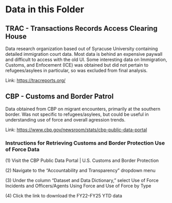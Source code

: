# Data in this Folder

## TRAC - Transactions Records Access Clearing House

Data research organization based out of Syracuse University containing detailed immigration court data. Most data is behind an expensive paywall and difficult to access with the old UI. Some interesting data on Immigration, Customs, and Enfocement (ICE) was obtained but did not pertain to refugees/asylees in particular, so was excluded from final analysis.

Link: https://tracreports.org/

## CBP - Customs and Border Patrol

Data obtained from CBP on migrant encounters, primarily at the southern border. Was not specific to refugees/asylees, but could be useful in understanding use of force and overall agression trends.

Link: https://www.cbp.gov/newsroom/stats/cbp-public-data-portal

### Instructions for Retrieving Customs and Border Protection Use of Force Data 

(1) Visit the CBP Public Data Portal | U.S. Customs and Border Protection

(2) Navigate to the “Accountability and Transparency” dropdown menu

(3) Under the column “Dataset and Data Dictionary,” select Use of Force Incidents and Officers/Agents Using Force and Use of Force by Type

(4) Click the link to download the FY22-FY25 YTD data
